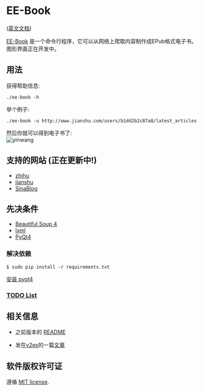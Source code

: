 # EE-Book

([英文文档](./README.md))    

[EE-Book](https://github.com/knarfeh/EE-Book) 是一个命令行程序，它可以从网络上爬取内容制作成EPub格式电子书。图形界面正在开发中。  

## 用法

获得帮助信息:  

```shell
./ee-book -h
```

举个例子:  

```shell
./ee-book -u http://www.jianshu.com/users/b1dd2b2c87a8/latest_articles
```

然后你就可以得到电子书了:  
![yinwang](http://7xi5vu.com1.z0.glb.clouddn.com/2016-03-09jianshu_yinwang.png)

## 支持的网站 (正在更新中!)
* [zhihu](https://www.zhihu.com/)
* [jianshu](https://www.jianshu.com/)
* [SinaBlog](http://blog.sina.com.cn)

## 先决条件

 * [Beautiful Soup 4](http://www.crummy.com/software/BeautifulSoup/)
 * [lxml](http://lxml.de/)
 * [PyQt4](https://www.riverbankcomputing.com/software/pyqt/download)

### 解决依赖

```shell
$ sudo pip install -r requirements.txt
```

[安装 pyqt4](https://riverbankcomputing.com/software/pyqt/download/)


### [TODO List](./doc/TODOlist.md)

## 相关信息

* 之前版本的 [README](https://github.com/knarfeh/EE-Book/blob/c4d870ff8cca6bbac97f04c9da727397cee8d519/README.md)

* 发在[v2ex](https://v2ex.com/)的一篇[文章](http://knarfeh.github.io/2016/03/17/EE-Book/)

## 软件版权许可证

遵循 [MIT license](./LICENSE).

